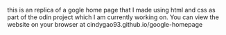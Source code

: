 this is an replica of a gogle home page that I made using html and css as part of the odin project which I am currently working on. You can view the website on your browser at cindygao93.github.io/google-homepage

